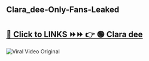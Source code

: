 
 ## Clara_dee-Only-Fans-Leaked

# <h2><a href="https://clipsfans.com/Clara_dee&ref=git">🔗 Click to LINKS ⏩⏩ 👉 🟢 Clara dee </a></h2>

<a href="https://clipsfans.com/Clara_dee&ref=git" rel="nofollow" data-target="animated-image.originalLink"><img src="https://i.ibb.co.com/xMMVF88/686577567.gif" alt="Viral Video Original" style="max-width: 100%; display: inline-block;" data-target="animated-image.originalImage"></a>
